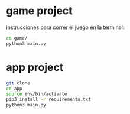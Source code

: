 # game project

instrucciones para correr el juego en la terminal:

```sh
cd game/
python3 main.py
```

# app project
```sh
git clone
cd app
source env/bin/activate
pip3 install -r requirements.txt
python3 main.py
```
